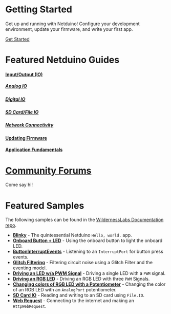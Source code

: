 <div class="banner_main">
<h1>Getting Started</h1>
<p>Get up and running with Netduino! Configure your development environment, update your firmware, and write your first app.</p>
<a href="/Netduino/Getting_Started">Get Started</a>
</div>

# Featured Netduino Guides

#### [Input/Output (IO)](/Netduino/Input_Output)

##### [Analog IO](/Netduino/Input_Output/Analog/)

##### [Digital IO](/Netduino/Input_Output/Digital/)

##### [SD Card/File IO](/Netduino/Input_Output/File_Storage/)

##### [Network Connectivity](/Netduino/Input_Output/Network/)

#### [Updating Firmware](http://localhost:4000/Netduino/About/Updating_Firmware)

#### [Application Fundamentals](/Netduino/Application_Fundamentals/)

# [Community Forums](http://community.wildernesslabs.co)

Come say hi!

# Featured Samples

The following samples can be found in the [WildernessLabs Documentation repo](https://github.com/WildernessLabs/Documentation/Samples/Netduino/). 


* **[Blinky](Netduino/Blinky)** - The quintessential Netduino `Hello, world.` app.
* **[Onboard Button + LED](Netduino/OnboardButtonAndLED)** - Using the onboard button to light the onboard LED.
* **[ButtonInterruptEvents](Netduino/ButtonInterruptEvents)** - Listening to an `InterruptPort` for button press events.
* **[Glitch Filtering](Netduino/GlitchFilter)** - Filtering circuit noise using a Glitch Filter and the eventing model.
* **[Driving an LED w/a PWM Signal](Netduino/DrivingLED_w_PWM)** - Driving a single LED with a `PWM` signal.
* **[Driving an RGB LED](Netduino/RgbLed)** - Driving an RGB LED with three `PWM` Signals.
* **[Changing colors of RGB LED with a Potentiometer](Netduino/PotentiometerControlled_RgbLed)** - Changing the color of an RGB LED with an `AnalogPort` potentiometer.
* **[SD Card IO](Netduino/SDCardIO)** - Reading and writing to an SD card using `File.IO`.
* **[Web Request](Netduino/WebRequest)** - Connecting to the internet and making an `HttpWebRequest`.
